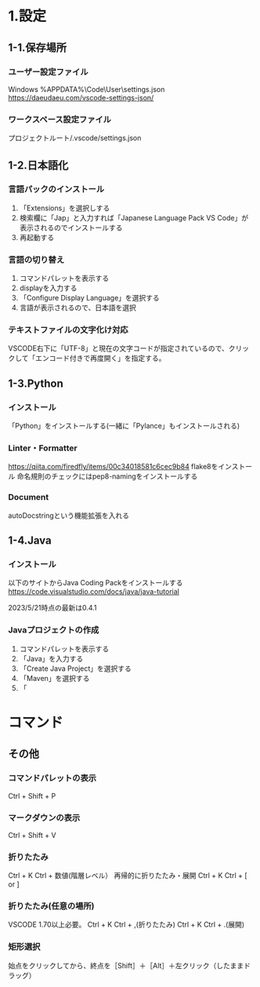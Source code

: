 # 1.設定

## 1-1.保存場所

### ユーザー設定ファイル
Windows %APPDATA%\Code\User\settings.json
https://daeudaeu.com/vscode-settings-json/

### ワークスペース設定ファイル
プロジェクトルート/.vscode/settings.json

## 1-2.日本語化

### 言語パックのインストール

1. 「Extensions」を選択しする
2. 検索欄に「Jap」と入力すれば「Japanese Language Pack VS Code」が表示されるのでインストールする
3. 再起動する

### 言語の切り替え

1. コマンドパレットを表示する
2. displayを入力する
3. 「Configure Display Language」を選択する
4. 言語が表示されるので、日本語を選択

### テキストファイルの文字化け対応
VSCODE右下に「UTF-8」と現在の文字コードが指定されているので、クリックして「エンコード付きで再度開く」を指定する。

## 1-3.Python

### インストール

「Python」をインストールする(一緒に「Pylance」もインストールされる)

### Linter・Formatter
https://qiita.com/firedfly/items/00c34018581c6cec9b84
flake8をインストール
命名規則のチェックにはpep8-namingをインストールする

### Document
autoDocstringという機能拡張を入れる

## 1-4.Java

### インストール

以下のサイトからJava Coding Packをインストールする
https://code.visualstudio.com/docs/java/java-tutorial

2023/5/21時点の最新は0.4.1

### Javaプロジェクトの作成

1. コマンドパレットを表示する
2. 「Java」を入力する
3. 「Create Java Project」を選択する
4. 「Maven」を選択する
5. 「

# コマンド

## その他

### コマンドパレットの表示
Ctrl + Shift + P

### マークダウンの表示
Ctrl + Shift + V

### 折りたたみ
Ctrl + K Ctrl + 数値(階層レベル）
再帰的に折りたたみ・展開
Ctrl + K Ctrl + [ or ]

### 折りたたみ(任意の場所)
VSCODE 1.70以上必要。
Ctrl + K Ctrl + ,(折りたたみ)
Ctrl + K Ctrl + .(展開)

### 矩形選択
始点をクリックしてから、終点を［Shift］＋［Alt］＋左クリック（したままドラッグ）